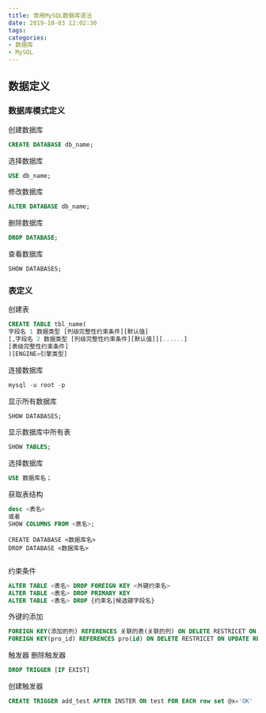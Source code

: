 ```yaml
---
title: 常用MySQL数据库语法
date: 2019-10-03 12:02:30
tags: 
categories:
- 数据库
- MySQL
---
```

## 数据定义
### 数据库模式定义
创建数据库
```sql
CREATE DATABASE db_name;
```
选择数据库
```sql
USE db_name;
```
修改数据库
```sql
ALTER DATABASE db_name;
```
删除数据库
```sql
DROP DATABASE;
```
查看数据库
```sql
SHOW DATABASES;
```

### 表定义
创建表
```sql
CREATE TABLE tbl_name(
字段名 1 数据类型 [列级完整性约束条件][默认值]
[,字段名 2 数据类型 [列级完整性约束条件][默认值]][......]
[表级完整性约束条件]
)[ENGINE=引擎类型]
```

连接数据库
```sql
mysql -u root -p
```

显示所有数据库
```sql
SHOW DATABASES;
```

显示数据库中所有表
```sql
SHOW TABLES;
```

选择数据库
```sql
USE 数据库名；
```

获取表结构
```sql
desc <表名>
或者
SHOW COLUMNS FROM <表名>;
```

```slq
CREATE DATABASE <数据库名>
DROP DATABASE <数据库名>
```

```sql

```

约束条件
```sql
ALTER TABLE <表名> DROP FOREIGN KEY <外键约束名>
ALTER TABLE <表名> DROP PRIMARY KEY
ALTER TABLE <表名> DROP {约束名|候选键字段名}
```

外键的添加
```sql
FOREIGN KEY(添加的列) REFERENCES 关联的表(关联的列) ON DELETE RESTRICET ON UPDATE RESTRICT
FOREIGN KEY(pro_id) REFERENCES pro(id) ON DELETE RESTRICET ON UPDATE RESTRICT
```

触发器
删除触发器
```sql
DROP TRIGGER [IF EXIST] 
```
创建触发器
```sql
CREATE TRIGGER add_test AFTER INSTER ON test FOR EACH row set @x='OK'
```